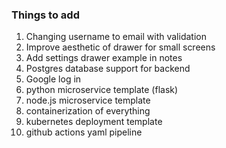 ### Things to add

1. Changing username to email with validation
2. Improve aesthetic of drawer for small screens
3. Add settings drawer example in notes
4. Postgres database support for backend
5. Google log in
6. python microservice template (flask)
7. node.js microservice template 
8. containerization of everything
9. kubernetes deployment template
10. github actions yaml pipeline